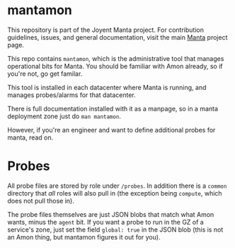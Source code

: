<!--
    This Source Code Form is subject to the terms of the Mozilla Public
    License, v. 2.0. If a copy of the MPL was not distributed with this
    file, You can obtain one at http://mozilla.org/MPL/2.0/.
-->

<!--
    Copyright (c) 2014, Joyent, Inc.
-->

# mantamon

This repository is part of the Joyent Manta project.  For contribution
guidelines, issues, and general documentation, visit the main
[Manta](http://github.com/joyent/manta) project page.

This repo contains `mantamon`, which is the administrative tool that manages
operational bits for Manta.  You should be familiar with Amon already, so if
you're not, go get familar.

This tool is installed in each datacenter where Manta is running, and manages
probes/alarms for that datacenter.

There is full documentation installed with it as a manpage, so in a manta
deployment zone just do `man mantamon`.

However, if you're an engineer and want to define additional probes for manta,
read on.

# Probes

All probe files are stored by role under `/probes`.  In addition there is a
`common` directory that *all* roles will also pull in (the exception being
`compute`, which does not pull those in).

The probe files themselves are just JSON blobs that match what Amon wants,
minus the `agent` bit.  If you want a probe to run in the GZ of a service's
zone, just set the field `global: true` in the JSON blob (this is not an
Amon thing, but mantamon figures it out for you).
